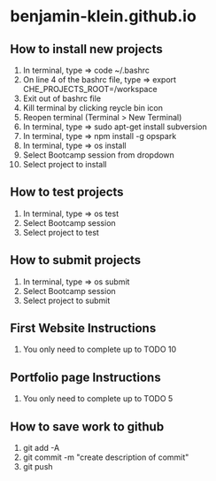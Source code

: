 # benjamin-klein.github.io

## How to install new projects
1) In terminal, type => code ~/.bashrc
2) On line 4 of the bashrc file, type => export CHE_PROJECTS_ROOT=/workspace
3) Exit out of bashrc file
4) Kill terminal by clicking reycle bin icon
5) Reopen terminal (Terminal > New Terminal)
6) In terminal, type => sudo apt-get install subversion
7) In terminal, type => npm install -g opspark
8) In terminal, type => os install
9) Select Bootcamp session from dropdown
10) Select project to install

## How to test projects
1) In terminal, type => os test
2) Select Bootcamp session
3) Select project to test

## How to submit projects
1) In terminal, type => os submit
2) Select Bootcamp session
3) Select project to submit

## First Website Instructions
1) You only need to complete up to TODO 10

## Portfolio page Instructions
1) You only need to complete up to TODO 5

## How to save work to github
1) git add -A
2) git commit -m "create description of commit"
3) git push
